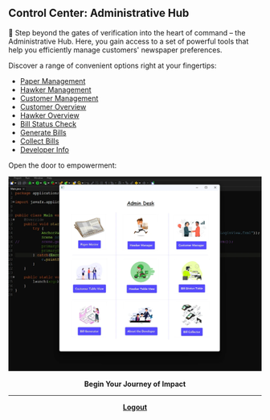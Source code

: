 ## Control Center: Administrative Hub

🎯 Step beyond the gates of verification into the heart of command – the Administrative Hub. Here, you gain access to a set of powerful tools that help you efficiently manage customers' newspaper preferences.

Discover a range of convenient options right at your fingertips:

* [Paper Management](./Page3.md)
* [Hawker Management](./Page4.md)
* [Customer Management](./Page5.md)
* [Customer Overview](./Page6.md)
* [Hawker Overview](./Page7.md)
* [Bill Status Check](./Page8.md)
* [Generate Bills](./Page9.md)
* [Collect Bills](./Page10.md)
* [Developer Info](./Page11.md)

Open the door to empowerment:

![Control Center: Administrative Hub](./assets/AdminDesk.webp)

<div align="center"><b>Begin Your Journey of Impact</b></div>

<div align="center">
<hr><a href="./Page1.md"><b>Logout</b></a>
</div>
